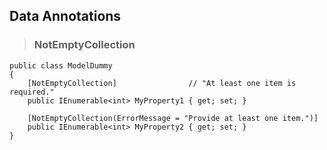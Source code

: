## Data Annotations
> ### NotEmptyCollection
```
public class ModelDummy
{
	[NotEmptyCollection]                // "At least one item is required."
	public IEnumerable<int> MyProperty1 { get; set; }

	[NotEmptyCollection(ErrorMessage = "Provide at least one item.")]
	public IEnumerable<int> MyProperty2 { get; set; }
}
```
